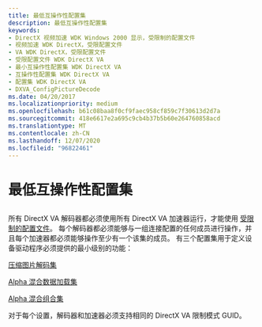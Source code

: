 ```yaml
---
title: 最低互操作性配置集
description: 最低互操作性配置集
keywords:
- DirectX 视频加速 WDK Windows 2000 显示，受限制的配置文件
- 视频加速 WDK DirectX，受限配置文件
- VA WDK DirectX，受限配置文件
- 受限配置文件 WDK DirectX VA
- 最小互操作性配置集 WDK DirectX VA
- 互操作性配置集 WDK DirectX VA
- 配置集 WDK DirectX VA
- DXVA_ConfigPictureDecode
ms.date: 04/20/2017
ms.localizationpriority: medium
ms.openlocfilehash: b61c08baa8f0cf9faec958cf859c7f30613d2d7a
ms.sourcegitcommit: 418e6617e2a695c9cb4b37b5b60e264760858acd
ms.translationtype: MT
ms.contentlocale: zh-CN
ms.lasthandoff: 12/07/2020
ms.locfileid: "96822461"
---
```

# <a name="minimal-interoperability-configuration-sets"></a>最低互操作性配置集


## <span id="ddk_minimal_interoperability_configuration_sets_gg"></span><span id="DDK_MINIMAL_INTEROPERABILITY_CONFIGURATION_SETS_GG"></span>


所有 DirectX VA 解码器都必须使用所有 DirectX VA 加速器运行，才能使用 [受限制的配置文件](restricted-profiles.md)。 每个解码器都必须能够与一组连接配置的任何成员进行操作，并且每个加速器都必须能够操作至少有一个该集的成员。 有三个配置集用于定义设备驱动程序必须提供的最小级别的功能：

[压缩图片解码集](compressed-picture-decoding-set.md)

[Alpha 混合数据加载集](alpha-blend-data-loading-set.md)

[Alpha 混合组合集](alpha-blend-combination-set.md)

对于每个设置，解码器和加速器必须支持相同的 DirectX VA 限制模式 GUID。

 

 






